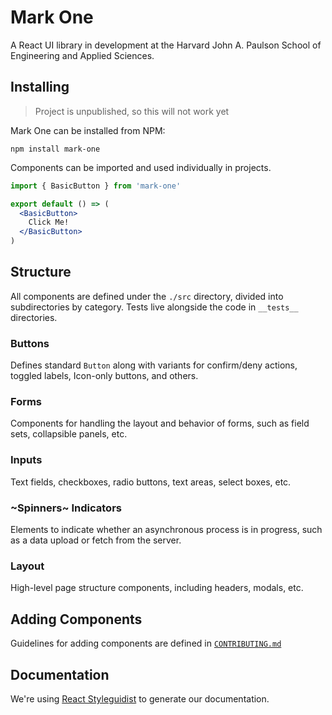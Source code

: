 # Mark One

A React UI library in development at the Harvard John A. Paulson School of Engineering and Applied Sciences.

## Installing

> Project is unpublished, so this will not work yet

Mark One can be installed from NPM:

```
npm install mark-one
```

Components can be imported and used individually in projects.

```jsx
import { BasicButton } from 'mark-one'

export default () => (
  <BasicButton>
    Click Me!
  </BasicButton>
)
```

## Structure

All components are defined under the `./src` directory, divided into subdirectories by category. Tests live alongside the code in `__tests__` directories.

### Buttons

Defines standard `Button` along with variants for confirm/deny actions, toggled labels, Icon-only buttons, and others.

### Forms

Components for handling the layout and behavior of forms, such as field sets, collapsible panels, etc.

### Inputs

Text fields, checkboxes, radio buttons, text areas, select boxes, etc.

### ~Spinners~ Indicators

Elements to indicate whether an asynchronous process is in progress, such as a data upload or fetch from the server.

### Layout

High-level page structure components, including headers, modals, etc.

## Adding Components

Guidelines for adding components are defined in [`CONTRIBUTING.md`](CONTRIBUTING.md)

## Documentation

We're using [React Styleguidist](https://react-styleguidist.js.org/) to generate our documentation.

